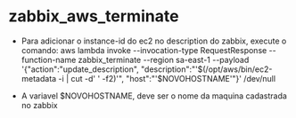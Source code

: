 # zabbix_aws_terminate

- Para adicionar o instance-id do ec2 no description do zabbix, execute o comando:
aws lambda invoke --invocation-type RequestResponse --function-name zabbix_terminate --region sa-east-1 --payload '{"action":"update_description", "description":"'$(/opt/aws/bin/ec2-metadata -i | cut -d' ' -f2)'", "host":"'$NOVOHOSTNAME'"}' /dev/null

- A variavel $NOVOHOSTNAME, deve ser o nome da maquina cadastrada no zabbix
